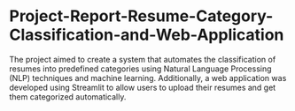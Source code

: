 # Project-Report-Resume-Category-Classification-and-Web-Application
The project aimed to create a system that automates the classification of resumes into predefined categories using Natural Language Processing (NLP) techniques and machine learning. Additionally, a web application was developed using Streamlit to allow users to upload their resumes and get them categorized automatically. 
